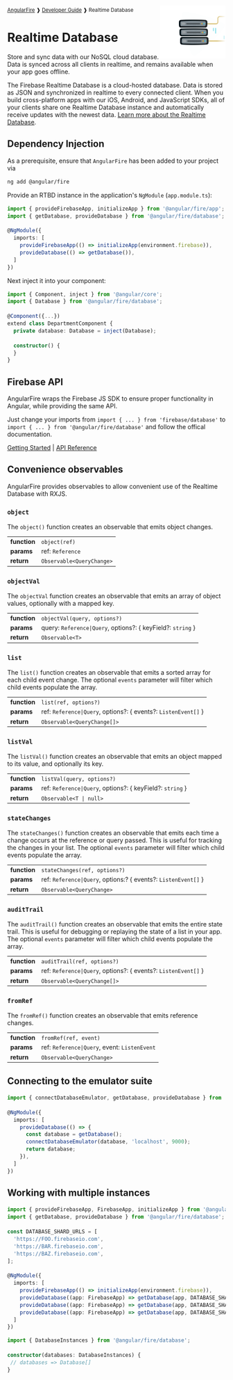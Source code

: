 <img align="right" width="30%" src="images/database-illo_1x.png">

<small>
<a href="https://github.com/angular/angularfire">AngularFire</a> &#10097; <a href="../README.md#developer-guide">Developer Guide</a> &#10097; Realtime Database
</small>

# Realtime Database

Store and sync data with our NoSQL cloud database. Data is synced across all clients in realtime, and remains available when your app goes offline.

The Firebase Realtime Database is a cloud-hosted database. Data is stored as JSON and synchronized in realtime to every connected client. When you build cross-platform apps with our iOS, Android, and JavaScript SDKs, all of your clients share one Realtime Database instance and automatically receive updates with the newest data. [Learn more about the Realtime Database](https://firebase.google.com/docs/database).

## Dependency Injection

As a prerequisite, ensure that `AngularFire` has been added to your project via
```bash
ng add @angular/fire
```

Provide an RTBD instance in the application's `NgModule` (`app.module.ts`):

```ts
import { provideFirebaseApp, initializeApp } from '@angular/fire/app';
import { getDatabase, provideDatabase } from '@angular/fire/database';

@NgModule({
  imports: [
    provideFirebaseApp(() => initializeApp(environment.firebase)),
    provideDatabase(() => getDatabase()),
  ]
})
```

Next inject it into your component:

```ts
import { Component, inject } from '@angular/core';
import { Database } from '@angular/fire/database';

@Component({...})
extend class DepartmentComponent {
  private database: Database = inject(Database);

  constructor() {
  }
}
```

## Firebase API

AngularFire wraps the Firebase JS SDK to ensure proper functionality in Angular, while providing the same API.

Just change your imports from `import { ... } from 'firebase/database'` to `import { ... } from '@angular/fire/database'` and follow the offical documentation.

[Getting Started](https://firebase.google.com/docs/database/web/start) | [API Reference](https://firebase.google.com/docs/reference/js/database)

## Convenience observables

AngularFire provides observables to allow convenient use of the Realtime Database with RXJS.

### `object`

The `object()` function creates an observable that emits object changes.

|                 |                                          |
|-----------------|------------------------------------------|
| **function**    | `object(ref)`                               |
| **params**      | ref: `Reference`  |
| **return**      | `Observable<QueryChange>`                |

### `objectVal`

The `objectVal` function creates an observable that emits an array of object values, optionally with a mapped key.

|                 |                                                       |
|-----------------|-------------------------------------------------------|
| **function**    | `objectVal(query, options?)`                                              |
| **params**      | query: `Reference\|Query`, options?: { keyField?: `string` } |
| **return**      | `Observable<T>`                           |

### `list`

The `list()` function creates an observable that emits a sorted array for each child event change. The optional `events` parameter will filter which child events populate the array.

|                 |                                                       |
|-----------------|-------------------------------------------------------|
| **function**    | `list(ref, options?)`                                              |
| **params**      | ref: `Reference\|Query`, options?: { events?: `ListenEvent[]` } |
| **return**      | `Observable<QueryChange[]>`                           |

### `listVal`

The `listVal()` function creates an observable that emits an object mapped to its value, and optionally its key.

|                 |                                                       |
|-----------------|-------------------------------------------------------|
| **function**    | `listVal(query, options?)`                            |
| **params**      | ref: `Reference\|Query`, options?: { keyField?: `string` } |
| **return**      | `Observable<T \| null>`                                            |

### `stateChanges`

The `stateChanges()` function creates an observable that emits each time a change occurs at the reference or query passed. This is useful for tracking the changes in your list. The optional `events` parameter will filter which child events populate the array.

|                 |                                                      |
|-----------------|------------------------------------------------------|
| **function**    | `stateChanges(ref, options?)`                                     |
| **params**      | ref: `Reference\|Query`, options:? { events?: `ListenEvent[]` } |
| **return**      | `Observable<QueryChange>`                          |

### `auditTrail`

The `auditTrail()` function creates an observable that emits the entire state trail. This is useful for debugging or replaying the state of a list in your app. The optional `events` parameter will filter which child events populate the array.

|                 |                                                      |
|-----------------|------------------------------------------------------|
| **function**    | `auditTrail(ref, options?)`                                       |
| **params**      | ref: `Reference\|Query`, options?: { events?: `ListenEvent[]` } |
| **return**      | `Observable<QueryChange[]>`                          |

### `fromRef`

The `fromRef()` function creates an observable that emits reference changes.

|                 |                                          |
|-----------------|------------------------------------------|
| **function**    | `fromRef(ref, event)`                              |
| **params**      | ref: `Reference\|Query`, event: `ListenEvent` |
| **return**      | `Observable<QueryChange>`                |

## Connecting to the emulator suite

```ts
import { connectDatabaseEmulator, getDatabase, provideDatabase } from '@angular/fire/database';

@NgModule({
  imports: [
    provideDatabase(() => {
      const database = getDatabase();
      connectDatabaseEmulator(database, 'localhost', 9000);
      return database;
    }),
  ]
})
```

## Working with multiple instances

```ts
import { provideFirebaseApp, FirebaseApp, initializeApp } from '@angular/fire/app';
import { getDatabase, provideDatabase } from '@angular/fire/database';

const DATABASE_SHARD_URLS = [
  'https://FOO.firebaseio.com',
  'https://BAR.firebaseio.com',
  'https://BAZ.firebaseio.com',
];

@NgModule({
  imports: [
    provideFirebaseApp(() => initializeApp(environment.firebase)),
    provideDatabase((app: FirebaseApp) => getDatabase(app, DATABASE_SHARD_URLS[0])),
    provideDatabase((app: FirebaseApp) => getDatabase(app, DATABASE_SHARD_URLS[1])),
    provideDatabase((app: FirebaseApp) => getDatabase(app, DATABASE_SHARD_URLS[2])),
  ]
})
```

```ts
import { DatabaseInstances } from '@angular/fire/database';

constructor(databases: DatabaseInstances) {
 // databases => Database[]
}
```
